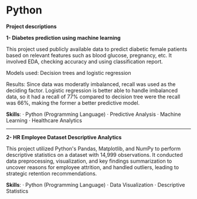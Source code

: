 # Python

**Project descriptions**

**1- Diabetes prediction using machine learning**

This project used publicly available data to predict diabetic female patients based on relevant features such as blood glucose, pregnancy, etc. It involved EDA, checking accuracy and using classification report. 

Models used: Decision trees and logistic regression 

Results: Since data was moderatly imbalanced, recall was used as the deciding factor. Logistic regression is better able to handle imbalanced data, so it had a recall of 77% compared to decision tree were the recall was 66%, making the former a better predictive model. 

**Skills**: · Python (Programming Language) · Predictive Analysis · Machine Learning · Healthcare Analytics

------------------------------------------------------------------------------------------------------------------------------------------------------------------------------

**2- HR Employee Dataset Descriptive Analytics**

This project utilized Python's Pandas, Matplotlib, and NumPy to perform descriptive statistics on a dataset with 14,999 observations. It conducted data preprocessing, visualization, and key findings summarization to uncover reasons for employee attrition, and handled outliers, leading to strategic retention recommendations.

**Skills**: · Python (Programming Language) · Data Visualization · Descriptive Statistics 






